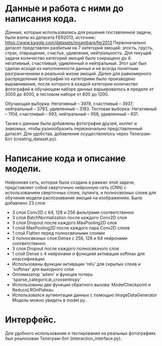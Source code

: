 #  Данные и работа с ними до написания кода.

Данные, которые использовались для решения поставленной задачи, были взяты из датасета FER2013,
источник: https://www.kaggle.com/datasets/msambare/fer2013
Первоначально датасет представлен разбитым на 7 категорий эмоций: злость, грусть, страх, отвращение, счастье, удивление, нейтральность. Для текущей задачи количество категорий эмоций было сокращено                           до 4: негативный, счастливый, удивленный и нейтральный. Этот шаг был сделан исходя из наполненности данных и не всегда понятным разграничением в реальной жизни эмоций.
Далее для равномерного распределения фотографий по категориям было произведено выравнивание, после которого в каждой категории количество фотографий в обучающем наборе данных варьировалось в пределе от 3000 до 4000, в тестовом наборе от 800 до 1200.

Обучающая выборка:
Негативный – 3978, счастливый – 3937, нейтральный – 3793, удивленный – 3183.
Тестовая выборка:
Негативный – 1104, счастливый – 993, нейтральный – 958, удивленный – 831.

Также к данным были добавлены фотографии друзей, коллег и знакомых, чтобы разнообразить первоначально представленный датасет.
Для удобства, добавление осуществлялось через Телеграм-Бот (creating_dataset.py).

# Написание кода и описание модели.
Нейронная сеть, которая была создана в рамках этой задачи, представляет собой сверточную нейронную сеть (CNN) с использованием сверточных слоев, пулинга, и полносвязных слоев для обучения модели распознавания эмоций на изображениях.
Было добавлено 23 слоя:
- 3 слоя Conv2D с 64, 128 и 256 фильтрами соответственно
- 3 слоя BatchNormalization после каждого Conv2D слоя
- 3 слоя Dropout после каждого MaxPooling2D слоя
- 1 слой MaxPooling2D после каждого пара Conv2D слоев
- 1 слой Flatten перед полносвязными слоями
- 3 полносвязных слоя Dense с 256, 128 и 64 нейронами соответственно
- 3 слоя Dropout после каждого полносвязного слоя
- 1 слой Dense с 4 нейронами и функцией активации softmax для классификации
- Использованы функции активации 'relu' для скрытых слоев и 'softmax' для выходного слоя
- Оптимизатор 'adam' и функция потерь 'sparse_categorical_crossentropy'
- Использованы две функции обратного вызова: ModelCheckpoint и ReduceLROnPlateau
- Использовался аугментации данных с помощью ImageDataGenerator
Модель можно увидеть в model.py .

# Интерфейс.
Для удобного использования и тестирования на реальных фотографиях был реализован Телеграм-бот (interaction_interface.py).
